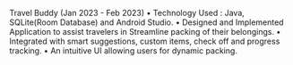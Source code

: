 Travel Buddy (Jan 2023 - Feb 2023)
• Technology Used : Java, SQLite(Room Database) and Android Studio.
• Designed and Implemented Application to assist travelers in Streamline packing of their belongings.
• Integrated with smart suggestions, custom items, check off and progress tracking.
• An intuitive UI allowing users for dynamic packing.
